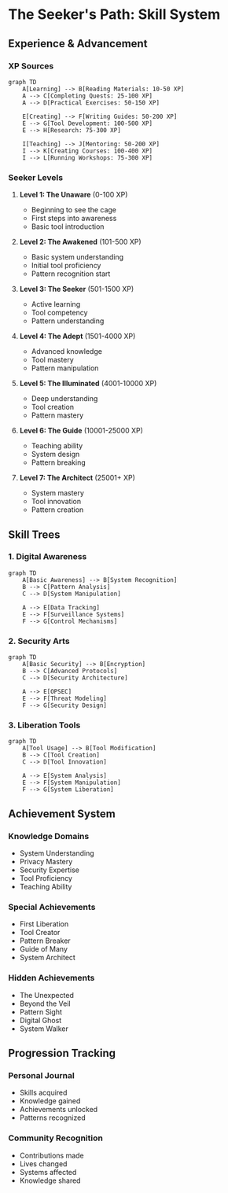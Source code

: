 # The Seeker's Path: Skill System

## Experience & Advancement

### XP Sources
```mermaid
graph TD
    A[Learning] --> B[Reading Materials: 10-50 XP]
    A --> C[Completing Quests: 25-100 XP]
    A --> D[Practical Exercises: 50-150 XP]
    
    E[Creating] --> F[Writing Guides: 50-200 XP]
    E --> G[Tool Development: 100-500 XP]
    E --> H[Research: 75-300 XP]
    
    I[Teaching] --> J[Mentoring: 50-200 XP]
    I --> K[Creating Courses: 100-400 XP]
    I --> L[Running Workshops: 75-300 XP]
```

### Seeker Levels
1. **Level 1: The Unaware** (0-100 XP)
   - Beginning to see the cage
   - First steps into awareness
   - Basic tool introduction

2. **Level 2: The Awakened** (101-500 XP)
   - Basic system understanding
   - Initial tool proficiency
   - Pattern recognition start

3. **Level 3: The Seeker** (501-1500 XP)
   - Active learning
   - Tool competency
   - Pattern understanding

4. **Level 4: The Adept** (1501-4000 XP)
   - Advanced knowledge
   - Tool mastery
   - Pattern manipulation

5. **Level 5: The Illuminated** (4001-10000 XP)
   - Deep understanding
   - Tool creation
   - Pattern mastery

6. **Level 6: The Guide** (10001-25000 XP)
   - Teaching ability
   - System design
   - Pattern breaking

7. **Level 7: The Architect** (25001+ XP)
   - System mastery
   - Tool innovation
   - Pattern creation

## Skill Trees

### 1. Digital Awareness
```mermaid
graph TD
    A[Basic Awareness] --> B[System Recognition]
    B --> C[Pattern Analysis]
    C --> D[System Manipulation]
    
    A --> E[Data Tracking]
    E --> F[Surveillance Systems]
    F --> G[Control Mechanisms]
```

### 2. Security Arts
```mermaid
graph TD
    A[Basic Security] --> B[Encryption]
    B --> C[Advanced Protocols]
    C --> D[Security Architecture]
    
    A --> E[OPSEC]
    E --> F[Threat Modeling]
    F --> G[Security Design]
```

### 3. Liberation Tools
```mermaid
graph TD
    A[Tool Usage] --> B[Tool Modification]
    B --> C[Tool Creation]
    C --> D[Tool Innovation]
    
    A --> E[System Analysis]
    E --> F[System Manipulation]
    F --> G[System Liberation]
```

## Achievement System

### Knowledge Domains
- System Understanding
- Privacy Mastery
- Security Expertise
- Tool Proficiency
- Teaching Ability

### Special Achievements
- First Liberation
- Tool Creator
- Pattern Breaker
- Guide of Many
- System Architect

### Hidden Achievements
- The Unexpected
- Beyond the Veil
- Pattern Sight
- Digital Ghost
- System Walker

## Progression Tracking

### Personal Journal
- Skills acquired
- Knowledge gained
- Achievements unlocked
- Patterns recognized

### Community Recognition
- Contributions made
- Lives changed
- Systems affected
- Knowledge shared 
